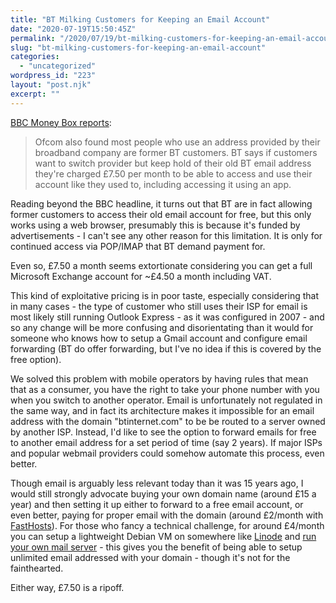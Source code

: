 ```yaml
---
title: "BT Milking Customers for Keeping an Email Account"
date: "2020-07-19T15:50:45Z"
permalink: "/2020/07/19/bt-milking-customers-for-keeping-an-email-account/"
slug: "bt-milking-customers-for-keeping-an-email-account"
categories:
  - "uncategorized"
wordpress_id: "223"
layout: "post.njk"
excerpt: ""
---
```


[BBC Money Box reports](https://www.bbc.co.uk/news/business-53442244):

> Ofcom also found most people who use an address provided by their broadband company are former BT customers. BT says if customers want to switch provider but keep hold of their old BT email address they're charged £7.50 per month to be able to access and use their account like they used to, including accessing it using an app.

Reading beyond the BBC headline, it turns out that BT are in fact allowing former customers to access their old email account for free, but this only works using a web browser, presumably this is because it's funded by advertisements - I can't see any other reason for this limitation. It is only for continued access via POP/IMAP that BT demand payment for.

Even so, £7.50 a month seems extortionate considering you can get a full Microsoft Exchange account for ~£4.50 a month including VAT.

This kind of exploitative pricing is in poor taste, especially considering that in many cases - the type of customer who still uses their ISP for email is most likely still running Outlook Express - as it was configured in 2007 - and so any change will be more confusing and disorientating than it would for someone who knows how to setup a Gmail account and configure email forwarding (BT do offer forwarding, but I've no idea if this is covered by the free option).

We solved this problem with mobile operators by having rules that mean that as a consumer, you have the right to take your phone number with you when you switch to another operator. Email is unfortunately not regulated in the same way, and in fact its architecture makes it impossible for an email address with the domain "btinternet.com" to be be routed to a server owned by another ISP. Instead, I'd like to see the option to forward emails for free to another email address for a set period of time (say 2 years). If major ISPs and popular webmail providers could somehow automate this process, even better.

Though email is arguably less relevant today than it was 15 years ago, I would still strongly advocate buying your own domain name (around £15 a year) and then setting it up either to forward to a free email account, or even better, paying for proper email with the domain (around £2/month with [FastHosts](https://www.fasthosts.co.uk/email-hosting/standard-email)). For those who fancy a technical challenge, for around £4/month you can setup a lightweight Debian VM on somewhere like [Linode](https://www.linode.com/pricing/) and [run your own mail server](https://www.digitalocean.com/community/tutorials/how-to-run-your-own-mail-server-with-mail-in-a-box-on-ubuntu-14-04) - this gives you the benefit of being able to setup unlimited email addressed with your domain - though it's not for the fainthearted.

Either way, £7.50 is a ripoff.
